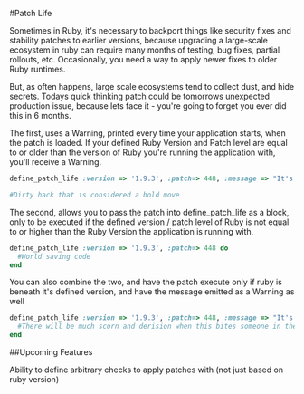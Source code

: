 #Patch Life

Sometimes in Ruby, it's necessary to backport things like security fixes and stability patches to earlier versions, because upgrading a large-scale ecosystem in ruby can require many months of testing, bug fixes, partial rollouts, etc. Occasionally, you need a way to apply newer fixes to older Ruby runtimes.

But, as often happens, large scale ecosystems tend to collect dust, and hide secrets. Todays quick thinking patch could be tomorrows unexpected production issue, because lets face it - you're going to forget you ever did this in 6 months.

The first, uses a Warning, printed every time your application starts, when the patch is loaded. If your defined Ruby Version and Patch level are equal to or older than the version of Ruby you're running the application with, you'll receive a Warning.

```ruby
define_patch_life :version => '1.9.3', :patch=> 448, :message => "It's time to remove me, as you've upgraded to a version of ruby where this code is no longer needed"

#Dirty hack that is considered a bold move
```

The second, allows you to pass the patch into define_patch_life as a block, only to be executed if the defined version / patch level of Ruby is not equal to or higher than the Ruby Version the application is running with.

```ruby
define_patch_life :version => '1.9.3', :patch=> 448 do
  #World saving code
end
```

You can also combine the two, and have the patch execute only if ruby is beneath it's defined version, and have the message emitted as a Warning as well

```ruby
define_patch_life :version => '1.9.3', :patch=> 448, :message => "It's time to remove me, as you've upgraded to a version of ruby where this code is no longer needed" do
  #There will be much scorn and derision when this bites someone in the ass
end
```

##Upcoming Features

Ability to define arbitrary checks to apply patches with (not just based on ruby version)
